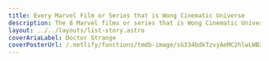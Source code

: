 ```yaml
---
title: Every Marvel Film or Series that is Wong Cinematic Universe
description: The 8 Marvel films or series that is Wong Cinematic Universe
layout: ../../layouts/list-story.astro
coverAriaLabel: Doctor Strange
coverPosterUrl: /.netlify/functions/tmdb-image/sG334bdkTzvyAeMC2hlwLWB2IXm.webp?transparent=0
---
```



